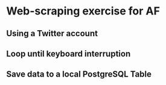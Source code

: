 # Web-scraping exercise for AF
## Using a Twitter account
## Loop until keyboard interruption
## Save data to a local PostgreSQL Table
